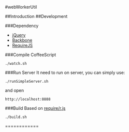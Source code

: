 #webWorkerUtil

##Introduction
##Development

###Dependency
* [jQuery](https://github.com/jquery/jquery)
* [Backbone](http://documentcloud.github.com/backbone)
* [RequireJS](http://requirejs.org)

###Compile CoffeeScript

    ./watch.sh

###Run Server
It need to run on server, you can simply use:

    ./runSimpleServer.sh

and open

    http://localhost:8888

###Build
Based on [require/r.js](http://requirejs.org/docs/optimization.html)

    ./build.sh
============
